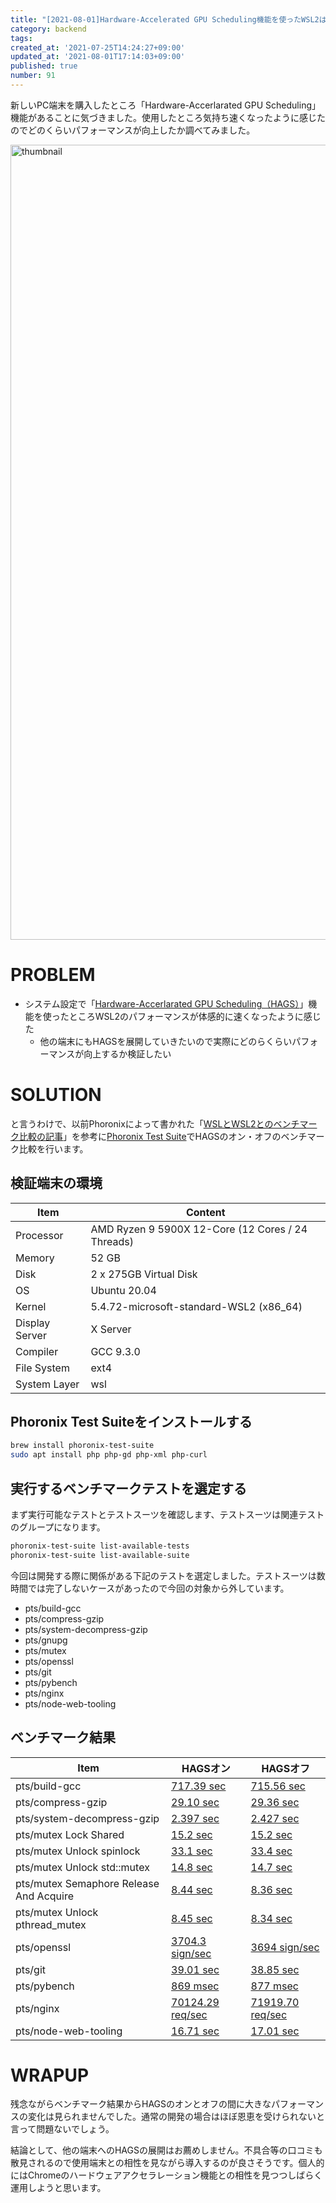 ```yaml
---
title: "[2021-08-01]Hardware-Accelerated GPU Scheduling機能を使ったWSL2はどのくらいパフォーマンスが向上するか"
category: backend
tags: 
created_at: '2021-07-25T14:24:27+09:00'
updated_at: '2021-08-01T17:14:03+09:00'
published: true
number: 91
---
```


新しいPC端末を購入したところ「Hardware-Accerlarated GPU Scheduling」機能があることに気づきました。使用したところ気持ち速くなったように感じたのでどのくらいパフォーマンスが向上したか調べてみました。

<img width="1272" alt="thumbnail" src="https://img.esa.io/uploads/production/attachments/16651/2021/07/26/97367/a0d4efeb-feab-41e6-bb96-790f9fb74647.png">

# PROBLEM
- システム設定で「[Hardware-Accerlarated GPU Scheduling（HAGS）](https://devblogs.microsoft.com/directx/hardware-accelerated-gpu-scheduling/)」機能を使ったところWSL2のパフォーマンスが体感的に速くなったように感じた
    - 他の端末にもHAGSを展開していきたいので実際にどのらくらいパフォーマンスが向上するか検証したい

# SOLUTION
と言うわけで、以前Phoronixによって書かれた「[WSLとWSL2とのベンチマーク比較の記事](https://www.phoronix.com/scan.php?page=article&item=windows-10-wsl2&num=1)」を参考に[Phoronix Test Suite](https://www.phoronix-test-suite.com/)でHAGSのオン・オフのベンチマーク比較を行います。

## 検証端末の環境
| Item | Content |
| --- | --- |
| Processor | AMD Ryzen 9 5900X 12-Core (12 Cores / 24 Threads) |
| Memory | 52 GB |
| Disk | 2 x 275GB Virtual Disk |
| OS | Ubuntu 20.04 |
| Kernel | 5.4.72-microsoft-standard-WSL2 (x86_64) |
| Display Server | X Server |
| Compiler | GCC 9.3.0 |
| File System | ext4 |
| System Layer | wsl |

## Phoronix Test Suiteをインストールする
```sh
brew install phoronix-test-suite
sudo apt install php php-gd php-xml php-curl
```

## 実行するベンチマークテストを選定する
まず実行可能なテストとテストスーツを確認します、テストスーツは関連テストのグループになります。

```sh
phoronix-test-suite list-available-tests
phoronix-test-suite list-available-suite
```

今回は開発する際に関係がある下記のテストを選定しました。テストスーツは数時間では完了しないケースがあったので今回の対象から外しています。
- pts/build-gcc
- pts/compress-gzip
- pts/system-decompress-gzip
- pts/gnupg
- pts/mutex
- pts/openssl
- pts/git
- pts/pybench
- pts/nginx
- pts/node-web-tooling

## ベンチマーク結果
| Item | HAGSオン | HAGSオフ |
| --- | --- | --- |
| pts/build-gcc | [717.39 sec](https://openbenchmarking.org/result/2107255-IB-TESTBUILD18) | [715.56 sec](https://openbenchmarking.org/result/2107251-IB-TESTBUILD70) |
| pts/compress-gzip | [29.10 sec](https://openbenchmarking.org/result/2107257-IB-TESTCOMPR09) | [29.36 sec](https://openbenchmarking.org/result/2107257-IB-TESTCOMPR68) |
| pts/system-decompress-gzip | [2.397 sec](https://openbenchmarking.org/result/2107253-IB-TESTSYSTE11) | [2.427 sec](https://openbenchmarking.org/result/2107252-IB-TESTSYSTE54) |
| pts/mutex Lock Shared | [15.2 sec](https://openbenchmarking.org/result/2107253-IB-TESTMUTEX77) | [15.2 sec](https://openbenchmarking.org/result/2107250-IB-TESTMUTEX56) |
| pts/mutex Unlock spinlock  | [33.1 sec](https://openbenchmarking.org/result/2107253-IB-TESTMUTEX77) | [33.4 sec](https://openbenchmarking.org/result/2107250-IB-TESTMUTEX56) |
| pts/mutex Unlock std::mutex | [14.8 sec](https://openbenchmarking.org/result/2107253-IB-TESTMUTEX77) | [14.7 sec](https://openbenchmarking.org/result/2107250-IB-TESTMUTEX56) |
| pts/mutex Semaphore Release And Acquire | [8.44 sec](https://openbenchmarking.org/result/2107253-IB-TESTMUTEX77) | [8.36 sec](https://openbenchmarking.org/result/2107250-IB-TESTMUTEX56) |
| pts/mutex Unlock pthread_mutex | [8.45 sec](https://openbenchmarking.org/result/2107253-IB-TESTMUTEX77) | [8.34 sec](https://openbenchmarking.org/result/2107250-IB-TESTMUTEX56) |
| pts/openssl | [3704.3 sign/sec](https://openbenchmarking.org/result/2107253-IB-TESTOPENS77) | [3694 sign/sec](https://openbenchmarking.org/result/2107253-IB-TESTOPENS59) |
| pts/git | [39.01 sec](https://openbenchmarking.org/result/2107251-IB-TESTGITHA63) | [38.85 sec](https://openbenchmarking.org/result/2107250-IB-TESTGITHA82) |
| pts/pybench | [869 msec](https://openbenchmarking.org/result/2107257-IB-TESTPYBEN90) | [877 msec](https://openbenchmarking.org/result/2107250-IB-TESTPYBEN63) |
| pts/nginx | [70124.29 req/sec](https://openbenchmarking.org/result/2107258-IB-TESTNGINX84) | [71919.70 req/sec](https://openbenchmarking.org/result/2107255-IB-TESTNGINX60) |
| pts/node-web-tooling | [16.71 sec](https://openbenchmarking.org/result/2107257-IB-TESTNODEW03) | [17.01 sec](https://openbenchmarking.org/result/2107259-IB-TESTNODEW92) |

# WRAPUP
残念ながらベンチマーク結果からHAGSのオンとオフの間に大きなパフォーマンスの変化は見られませんでした。通常の開発の場合はほぼ恩恵を受けられないと言って問題ないでしょう。

結論として、他の端末へのHAGSの展開はお薦めしません。不具合等の口コミも散見されるので使用端末との相性を見ながら導入するのが良さそうです。個人的にはChromeのハードウェアアクセラレーション機能との相性を見つつしばらく運用しようと思います。
